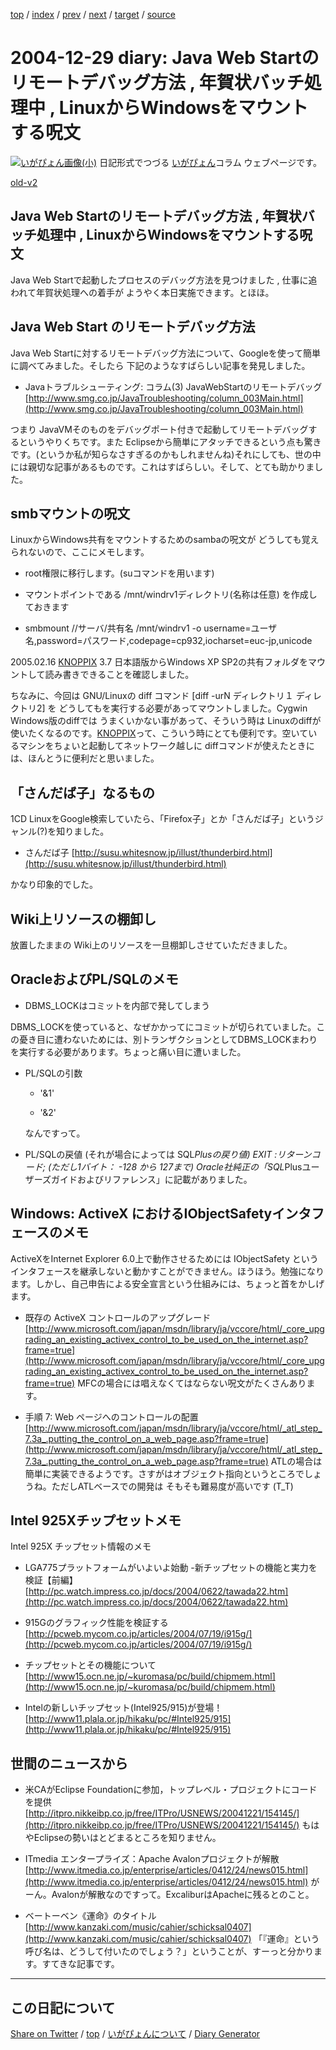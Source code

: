 [top](https://igapyon.github.io/diary/) 
 / [index](https://igapyon.github.io/diary/2004/index.html) 
 / [prev](https://igapyon.github.io/diary/2004/ig041228.html) 
 / [next](https://igapyon.github.io/diary/2005/ig050101.html) 
 / [target](https://igapyon.github.io/diary/2004/ig041229.html) 
 / [source](https://github.com/igapyon/diary/blob/gh-pages/2004/ig041229.html.src.md) 

2004-12-29 diary: Java Web Startのリモートデバッグ方法 , 年賀状バッチ処理中 , LinuxからWindowsをマウントする呪文
=====================================================================================================
[![いがぴょん画像(小)](https://igapyon.github.io/diary/images/iga200306s.jpg "いがぴょん")](https://igapyon.github.io/diary/memo/memoigapyon.html) 日記形式でつづる [いがぴょん](https://igapyon.github.io/diary/memo/memoigapyon.html)コラム ウェブページです。

[old-v2](ig041229-orig.html)

## Java Web Startのリモートデバッグ方法 , 年賀状バッチ処理中 , LinuxからWindowsをマウントする呪文

Java Web Startで起動したプロセスのデバッグ方法を見つけました , 仕事に追われて年賀状処理への着手が ようやく本日実施できます。とほほ。


## Java Web Start のリモートデバッグ方法

Java Web Startに対するリモートデバッグ方法について、Googleを使って簡単に調べてみました。そしたら 下記のようなすばらしい記事を発見しました。

* Javaトラブルシューティング: コラム(3) JavaWebStartのリモートデバッグ
  [http://www.smg.co.jp/JavaTroubleshooting/column_003Main.html](http://www.smg.co.jp/JavaTroubleshooting/column_003Main.html)

つまり JavaVMそのものをデバッグポート付きで起動してリモートデバッグするというやりくちです。また Eclipseから簡単にアタッチできるという点も驚きです。(というか私が知らなさすぎるのかもしれませんね)それにしても、世の中には親切な記事があるものです。これはすばらしい。そして、とても助かりました。

## smbマウントの呪文

LinuxからWindows共有をマウントするためのsambaの呪文が どうしても覚えられないので、ここにメモします。

* root権限に移行します。(suコマンドを用います)
  
* マウントポイントである /mnt/windrv1ディレクトリ(名称は任意) を作成しておきます
  
* 
  smbmount //サーバ/共有名 /mnt/windrv1 -o username=ユーザ名,password=パスワード,codepage=cp932,iocharset=euc-jp,unicode

2005.02.16 [KNOPPIX](http://www.igapyon.jp/igapyon/diary/keyword/knoppix.html) 3.7 日本語版からWindows XP SP2の共有フォルダをマウントして読み書きできることを確認しました。

ちなみに、今回は GNU/Linuxの diff コマンド [diff -urN ディレクトリ１ ディレクトリ2] を どうしてもを実行する必要があってマウントしました。Cygwin
Windows版のdiffでは うまくいかない事があって、そういう時は Linuxのdiffが使いたくなるのです。[KNOPPIX](http://www.igapyon.jp/igapyon/diary/keyword/knoppix.html)って、こういう時にとても便利です。空いているマシンをちょいと起動してネットワーク越しに diffコマンドが使えたときには、ほんとうに便利だと思いました。

## 「さんだば子」なるもの

1CD LinuxをGoogle検索していたら、「Firefox子」とか「さんだば子」というジャンル(?)を知りました。

* さんだば子
  [http://susu.whitesnow.jp/illust/thunderbird.html](http://susu.whitesnow.jp/illust/thunderbird.html)

かなり印象的でした。

## Wiki上リソースの棚卸し

放置したままの Wiki上のリソースを一旦棚卸しさせていただきました。

## OracleおよびPL/SQLのメモ

* DBMS_LOCKはコミットを内部で発してしまう

DBMS_LOCKを使っていると、なぜかかってにコミットが切られていました。この憂き目に遭わないためには、別トランザクションとしてDBMS_LOCKまわりを実行する必要があります。ちょっと痛い目に遭いました。

* PL/SQLの引数
  
  * '&1'
    
  * '&2'
  

  なんですって。
  
* PL/SQLの戻値 (それが場合によっては SQL*Plusの戻り値)
  EXIT :リターンコード; (ただし1バイト： -128 から 127まで)
  Oracle社純正の「SQL*Plusユーザーズガイドおよびリファレンス」に記載がありました。

## Windows: ActiveX におけるIObjectSafetyインタフェースのメモ

ActiveXをInternet Explorer 6.0上で動作させるためには IObjectSafety というインタフェースを継承しないと動かすことができません。ほうほう。勉強になります。しかし、自己申告による安全宣言という仕組みには、ちょっと首をかしげます。

* 既存の ActiveX コントロールのアップグレード
  [http://www.microsoft.com/japan/msdn/library/ja/vccore/html/_core_upgrading_an_existing_activex_control_to_be_used_on_the_internet.asp?frame=true](http://www.microsoft.com/japan/msdn/library/ja/vccore/html/_core_upgrading_an_existing_activex_control_to_be_used_on_the_internet.asp?frame=true)
  MFCの場合には唱えなくてはならない呪文がたくさんあります。
  
* 手順 7: Web ページへのコントロールの配置[http://www.microsoft.com/japan/msdn/library/ja/vccore/html/_atl_step_7.3a_.putting_the_control_on_a_web_page.asp?frame=true](http://www.microsoft.com/japan/msdn/library/ja/vccore/html/_atl_step_7.3a_.putting_the_control_on_a_web_page.asp?frame=true)
  ATLの場合は簡単に実装できるようです。さすがはオブジェクト指向というところでしょうね。ただしATLベースでの開発は そもそも難易度が高いです
  (T_T)

## Intel 925Xチップセットメモ

Intel 925X チップセット情報のメモ

* LGA775プラットフォームがいよいよ始動 -新チップセットの機能と実力を検証【前編】
  [http://pc.watch.impress.co.jp/docs/2004/0622/tawada22.htm](http://pc.watch.impress.co.jp/docs/2004/0622/tawada22.htm)
  
* 915Gのグラフィック性能を検証する
  [http://pcweb.mycom.co.jp/articles/2004/07/19/i915g/](http://pcweb.mycom.co.jp/articles/2004/07/19/i915g/)
  
* チップセットとその機能について
  [http://www15.ocn.ne.jp/~kuromasa/pc/build/chipmem.html](http://www15.ocn.ne.jp/~kuromasa/pc/build/chipmem.html)
  
* Intelの新しいチップセット(Intel925/915)が登場！
  [http://www11.plala.or.jp/hikaku/pc/#Intel925/915](http://www11.plala.or.jp/hikaku/pc/#Intel925/915)

## 世間のニュースから

* 米CAがEclipse Foundationに参加，トップレベル・プロジェクトにコードを提供
  [http://itpro.nikkeibp.co.jp/free/ITPro/USNEWS/20041221/154145/](http://itpro.nikkeibp.co.jp/free/ITPro/USNEWS/20041221/154145/)
  もはやEclipseの勢いはとどまるところを知りません。
  
* ITmedia エンタープライズ：Apache Avalonプロジェクトが解散
  [http://www.itmedia.co.jp/enterprise/articles/0412/24/news015.html](http://www.itmedia.co.jp/enterprise/articles/0412/24/news015.html)
  がーん。Avalonが解散なのですって。ExcaliburはApacheに残るとのこと。
  
* ベートーベン《運命》のタイトル
  [http://www.kanzaki.com/music/cahier/schicksal0407](http://www.kanzaki.com/music/cahier/schicksal0407)
  「『運命』という呼び名は、どうして付いたのでしょう？」ということが、すーっと分かります。すてきな記事です。

----------------------------------------------------------------------------------------------------

## この日記について

[Share on Twitter](https://twitter.com/intent/tweet?hashtags=igapyon%2Cdiary%2C%E3%81%84%E3%81%8C%E3%81%B4%E3%82%87%E3%82%93&text=Java+Web+Start%E3%81%AE%E3%83%AA%E3%83%A2%E3%83%BC%E3%83%88%E3%83%87%E3%83%90%E3%83%83%E3%82%B0%E6%96%B9%E6%B3%95+%2C+%E5%B9%B4%E8%B3%80%E7%8A%B6%E3%83%90%E3%83%83%E3%83%81%E5%87%A6%E7%90%86%E4%B8%AD+%2C+Linux%E3%81%8B%E3%82%89Windows%E3%82%92%E3%83%9E%E3%82%A6%E3%83%B3%E3%83%88%E3%81%99%E3%82%8B%E5%91%AA%E6%96%87&url=https%3A%2F%2Figapyon.github.io%2Fdiary%2F2004%2Fig041229.html) / [top](../index.html) / [いがぴょんについて](https://igapyon.github.io/diary/memo/memoigapyon.html) / [Diary Generator](https://github.com/igapyon/igapyonv3)
